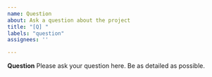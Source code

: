 ```yaml
---
name: Question
about: Ask a question about the project
title: "[Q] "
labels: "question"
assignees: ''

---
```


**Question**
Please ask your question here. Be as detailed as possible. 